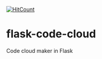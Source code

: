 [![HitCount](http://hits.dwyl.io/teamtact/https://github.com/teamtact/flask-code-cloud.svg)](http://hits.dwyl.io/teamtact/https://github.com/teamtact/flask-code-cloud)

# flask-code-cloud
Code cloud maker in Flask
